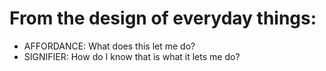 
# From the design of everyday things:
- AFFORDANCE: What does this let me do?
- SIGNIFIER: How do I know that is what it lets me do?

